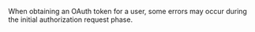 When obtaining an OAuth token for a user, some errors may occur during the initial authorization request phase.
